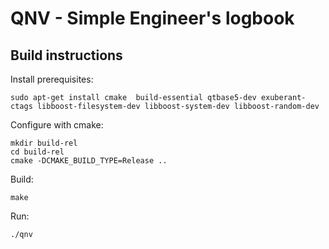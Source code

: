 # QNV - Simple Engineer's logbook

## Build instructions

Install prerequisites:

	sudo apt-get install cmake  build-essential qtbase5-dev exuberant-ctags libboost-filesystem-dev libboost-system-dev libboost-random-dev 

Configure with cmake:

	mkdir build-rel
	cd build-rel
	cmake -DCMAKE_BUILD_TYPE=Release ..

Build:

	make

Run:
	
	./qnv

